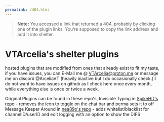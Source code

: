 ```yaml
---
permalink: /404.html
---
```

> **Note:** You accessed a link that returned a 404, probably by clicking one of the plugin links. You're supposed to copy the link address and add it into shelter.

# VTArcelia's shelter plugins
hosted plugins that are modified from ones that already exist to fit my taste, if you have issues, you can E-Mail me @ VTArcelia@proton.me or message me on discord @ArceliaVT (heavily inactive but I do occasionally check.) I do not want to have issues on github as I check here once every month, while everything else is once or twice a week. 

Original Plugins can be found in these repo's, 
Invisible Typing in [SpikeHD's repo](https://github.com/SpikeHD/shelter-plugins) - removes the icon to toggle on the chat bar and perma sets it to off
Message Keeper Around in [nea89o's repo](https://github.com/nea89o/shelter-plugins) - adds whitelist/blacklist for channelID/userID and edit logging with an option to show the DIFS
